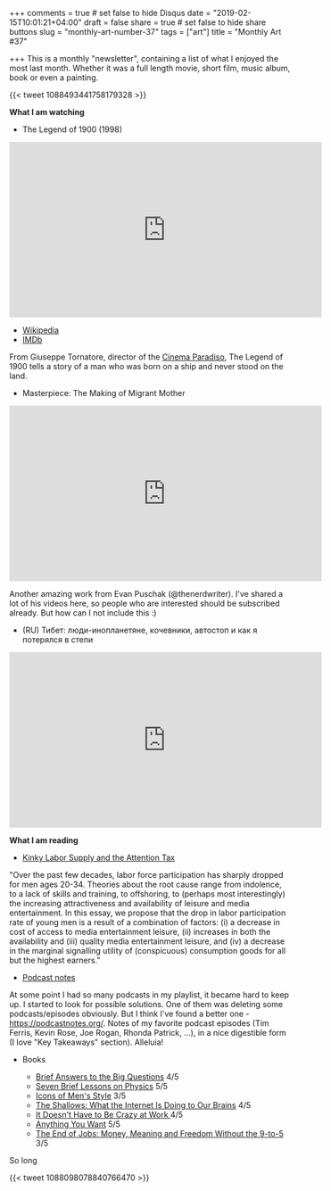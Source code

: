 +++
comments = true	# set false to hide Disqus
date = "2019-02-15T10:01:21+04:00"
draft = false
share = true	# set false to hide share buttons
slug = "monthly-art-number-37"
tags = ["art"]
title = "Monthly Art #37"

+++
This is a monthly "newsletter", containing a list of what I enjoyed the most
last month. Whether it was a full length movie, short film, music album, book
or even a painting.

{{< tweet 1088493441758179328 >}}

<!--more-->

**What I am watching**

* The Legend of 1900 (1998)

<iframe width="560" height="315" src="https://www.youtube-nocookie.com/embed/2uf-LDlZMFE" frameborder="0" allow="accelerometer; autoplay; encrypted-media; gyroscope; picture-in-picture" allowfullscreen></iframe>

  * [Wikipedia](https://en.wikipedia.org/wiki/The_Legend_of_1900)
  * [IMDb](https://www.imdb.com/title/tt0120731/)

From Giuseppe Tornatore, director of the [Cinema
Paradiso](./2018/11/monthly-art-35.html), The Legend of 1900 tells a story of a
man who was born on a ship and never stood on the land.

* Masterpiece: The Making of Migrant Mother

<iframe width="560" height="315" src="https://www.youtube-nocookie.com/embed/DgZPQMyzKiE" frameborder="0" allow="accelerometer; autoplay; encrypted-media; gyroscope; picture-in-picture" allowfullscreen></iframe>

Another amazing work from Evan Puschak (@thenerdwriter). I've shared a lot of
his videos here, so people who are interested should be subscribed already. But
how can I not include this :)

* (RU) Тибет: люди-инопланетяне, кочевники, автостоп и как я потерялся в степи

<iframe width="560" height="315" src="https://www.youtube-nocookie.com/embed/BbSdri9pGUQ" frameborder="0" allow="accelerometer; autoplay; encrypted-media; gyroscope; picture-in-picture" allowfullscreen></iframe>

**What I am reading**

* [Kinky Labor Supply and the Attention Tax](https://kortina.nyc/essays/kinky-labor-supply-and-the-attention-tax/)

"Over the past few decades, labor force participation has sharply dropped for
men ages 20-34. Theories about the root cause range from indolence, to a lack
of skills and training, to offshoring, to (perhaps most interestingly) the
increasing attractiveness and availability of leisure and media entertainment.
In this essay, we propose that the drop in labor participation rate of young
men is a result of a combination of factors: (i) a decrease in cost of access
to media entertainment leisure, (ii) increases in both the availability and
(iii) quality media entertainment leisure, and (iv) a decrease in the marginal
signalling utility of (conspicuous) consumption goods for all but the highest
earners."

* [Podcast notes](https://podcastnotes.org/)

At some point I had so many podcasts in my playlist, it became hard to keep up.
I started to look for possible solutions. One of them was deleting some
podcasts/episodes obviously. But I think I've found a better one -
https://podcastnotes.org/. Notes of my favorite podcast episodes (Tim Ferris,
Kevin Rose, Joe Rogan, Rhonda Patrick, ...), in a nice digestible form (I love
"Key Takeaways" section). Alleluia!

* Books

  - [Brief Answers to the Big Questions](https://www.goodreads.com/book/show/40277241-brief-answers-to-the-big-questions) 4/5
  - [Seven Brief Lessons on Physics](https://www.goodreads.com/book/show/25734172-seven-brief-lessons-on-physics) 5/5
  - [Icons of Men's Style](https://www.goodreads.com/book/show/10485814-icons-of-men-s-style) 3/5
  - [The Shallows: What the Internet Is Doing to Our Brains](https://www.goodreads.com/book/show/9778945-the-shallows) 4/5
  - [It Doesn't Have to Be Crazy at Work ](https://www.goodreads.com/book/show/38900866-it-doesn-t-have-to-be-crazy-at-work) 4/5
  - [Anything You Want](https://www.goodreads.com/book/show/11878168-anything-you-want) 5/5
  - [The End of Jobs: Money, Meaning and Freedom Without the 9-to-5](https://www.goodreads.com/book/show/25827122-the-end-of-jobs) 3/5

So long

{{< tweet 1088098078840766470 >}}
